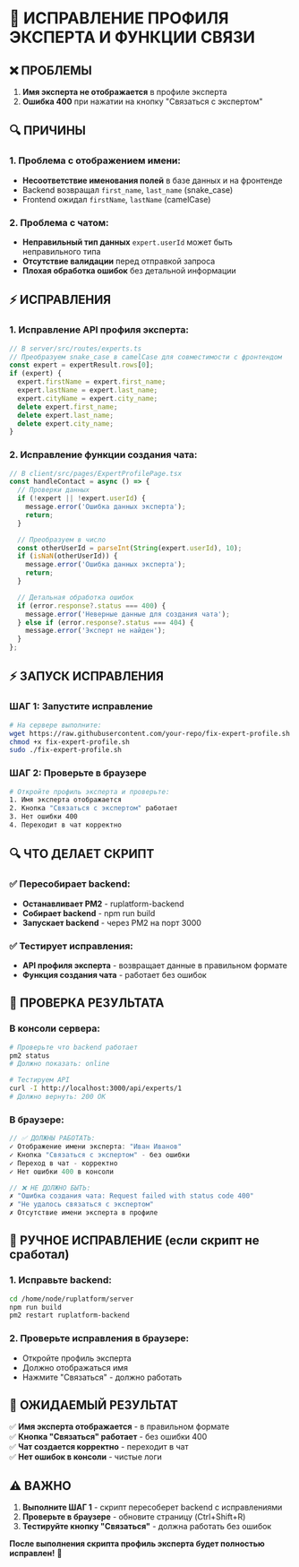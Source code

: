 # 🔧 ИСПРАВЛЕНИЕ ПРОФИЛЯ ЭКСПЕРТА И ФУНКЦИИ СВЯЗИ

## ❌ ПРОБЛЕМЫ
1. **Имя эксперта не отображается** в профиле эксперта
2. **Ошибка 400** при нажатии на кнопку "Связаться с экспертом"

## 🔍 ПРИЧИНЫ

### 1. Проблема с отображением имени:
- **Несоответствие именования полей** в базе данных и на фронтенде
- Backend возвращал `first_name`, `last_name` (snake_case)
- Frontend ожидал `firstName`, `lastName` (camelCase)

### 2. Проблема с чатом:
- **Неправильный тип данных** `expert.userId` может быть неправильного типа
- **Отсутствие валидации** перед отправкой запроса
- **Плохая обработка ошибок** без детальной информации

## ⚡ ИСПРАВЛЕНИЯ

### 1. Исправление API профиля эксперта:
```typescript
// В server/src/routes/experts.ts
// Преобразуем snake_case в camelCase для совместимости с фронтендом
const expert = expertResult.rows[0];
if (expert) {
  expert.firstName = expert.first_name;
  expert.lastName = expert.last_name;
  expert.cityName = expert.city_name;
  delete expert.first_name;
  delete expert.last_name;
  delete expert.city_name;
}
```

### 2. Исправление функции создания чата:
```typescript
// В client/src/pages/ExpertProfilePage.tsx
const handleContact = async () => {
  // Проверки данных
  if (!expert || !expert.userId) {
    message.error('Ошибка данных эксперта');
    return;
  }

  // Преобразуем в число
  const otherUserId = parseInt(String(expert.userId), 10);
  if (isNaN(otherUserId)) {
    message.error('Ошибка данных эксперта');
    return;
  }

  // Детальная обработка ошибок
  if (error.response?.status === 400) {
    message.error('Неверные данные для создания чата');
  } else if (error.response?.status === 404) {
    message.error('Эксперт не найден');
  }
};
```

## ⚡ ЗАПУСК ИСПРАВЛЕНИЯ

### ШАГ 1: Запустите исправление
```bash
# На сервере выполните:
wget https://raw.githubusercontent.com/your-repo/fix-expert-profile.sh
chmod +x fix-expert-profile.sh
sudo ./fix-expert-profile.sh
```

### ШАГ 2: Проверьте в браузере
```bash
# Откройте профиль эксперта и проверьте:
1. Имя эксперта отображается
2. Кнопка "Связаться с экспертом" работает
3. Нет ошибки 400
4. Переходит в чат корректно
```

## 🔍 ЧТО ДЕЛАЕТ СКРИПТ

### ✅ Пересобирает backend:
- **Останавливает PM2** - ruplatform-backend
- **Собирает backend** - npm run build
- **Запускает backend** - через PM2 на порт 3000

### ✅ Тестирует исправления:
- **API профиля эксперта** - возвращает данные в правильном формате
- **Функция создания чата** - работает без ошибок

## 🧪 ПРОВЕРКА РЕЗУЛЬТАТА

### В консоли сервера:
```bash
# Проверьте что backend работает
pm2 status
# Должно показать: online

# Тестируем API
curl -I http://localhost:3000/api/experts/1
# Должно вернуть: 200 OK
```

### В браузере:
```javascript
// ✅ ДОЛЖНЫ РАБОТАТЬ:
✓ Отображение имени эксперта: "Иван Иванов"
✓ Кнопка "Связаться с экспертом" - без ошибки
✓ Переход в чат - корректно
✓ Нет ошибки 400 в консоли

// ❌ НЕ ДОЛЖНО БЫТЬ:
✗ "Ошибка создания чата: Request failed with status code 400"
✗ "Не удалось связаться с экспертом"
✗ Отсутствие имени эксперта в профиле
```

## 🔧 РУЧНОЕ ИСПРАВЛЕНИЕ (если скрипт не сработал)

### 1. Исправьте backend:
```bash
cd /home/node/ruplatform/server
npm run build
pm2 restart ruplatform-backend
```

### 2. Проверьте исправления в браузере:
- Откройте профиль эксперта
- Должно отображаться имя
- Нажмите "Связаться" - должно работать

## 🎯 ОЖИДАЕМЫЙ РЕЗУЛЬТАТ

✅ **Имя эксперта отображается** - в правильном формате  
✅ **Кнопка "Связаться" работает** - без ошибки 400  
✅ **Чат создается корректно** - переходит в чат  
✅ **Нет ошибок в консоли** - чистые логи  

## ⚠️ ВАЖНО

1. **Выполните ШАГ 1** - скрипт пересоберет backend с исправлениями
2. **Проверьте в браузере** - обновите страницу (Ctrl+Shift+R)
3. **Тестируйте кнопку "Связаться"** - должна работать без ошибок

**После выполнения скрипта профиль эксперта будет полностью исправлен!** 🚀
